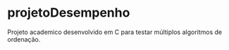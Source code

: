 # projetoDesempenho
Projeto academico desenvolvido em C para testar múltiplos algoritmos de ordenação.
